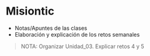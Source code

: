# Misiontic
- Notas/Apuntes de las clases
- Elaboración y explicación de los retos semanales

>NOTA: Organizar Unidad_03. Explicar retos 4 y 5
